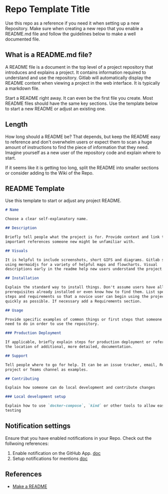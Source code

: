 # Repo Template Title

Use this repo as a reference if you need it when setting up a new Repository.
Make sure when creating a new repo that you enable a README.md file and follow
the guidelines below to make a well documented file.

## What is a README.md file?

A README file is a document in the top level of a project repository that
introduces and explains a project. It contains information required to
understand and use the repository. Gitlab will automatically display the README
content when viewing a project in the web interface. It is typically a markdown
file.

Start a README right away. It can even be the first file you create.
Most README files should have the same key sections.
Use the template below to start a new README or adjust an existing one.

## Length

How long should a README be? That depends, but keep the README easy to
reference and don't overwhelm users or expect them to scan a huge amount of
instructions to find the piece of information that they need. Imagine
yourself as a new user of the repository code and explain where to start.

If it seems like it is getting too long, split the README into smaller
sections or consider adding to the Wiki of the Repo.

## README Template

Use this template to start or adjust any project README.

```md
# Name

Choose a clear self-explanatory name.

## Description

Briefly tell people what the project is for. Provide context and link to any
important references someone new might be unfamiliar with.

## Visuals

It is helpful to include screenshots, short GIFS and diagrams. Gitlab supports
using mermaidjs for a variety of helpful maps and flowcharts. Visual
descriptions early in the readme help new users understand the project.

## Installation

Explain the standard way to install things. Don't assume users have all
prerequisites already installed or even know how to find them. List specific
steps and requirements so that a novice user can begin using the project as
quickly as possible. If necessary add a Requirements section.

## Usage

Provide specific examples of common things or first steps that someone may
need to do in order to use the repository.

### Production Deployment

If applicable, briefly explain steps for production deployment or reference
the location of additional, more detailed, documentation.

## Support

Tell people where to go for help. It can be an issue tracker, email, Redmine
project or Teams channel as examples.

## Contributing

Explain how someone can do local development and contribute changes

### Local development setup

Explain how to use `docker-compose`, `kind` or other tools to allow easy local
testing

```

## Notification settings

Ensure that you have enabled notifications in your Repo.
Check out the follwoing references:

 1. Enable notification on the GitHub App. [doc](https://github.blog/2021-03-30-new-push-notifications-scheduling-releases-github-mobile/)
 2. Setup notifications for mentions [doc](https://docs.github.com/en/account-and-profile/managing-subscriptions-and-notifications-on-github/setting-up-notifications/configuring-notifications)

## References

* [Make a README](https://www.makeareadme.com/#suggestions-for-a-good-readme)
